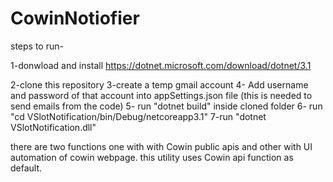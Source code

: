 # CowinNotiofier
 
steps to run-

1-donwload and install https://dotnet.microsoft.com/download/dotnet/3.1

2-clone this repository
3-create a temp gmail account
4- Add username and password of that account into appSettings.json file (this is needed to send emails from the code)
5- run "dotnet build" inside cloned folder 
6- run "cd VSlotNotification/bin/Debug/netcoreapp3.1"
7-run "dotnet VSlotNotification.dll"


there are two functions one with with Cowin public apis and other with UI automation of cowin webpage. this utility uses Cowin api function as default. 
